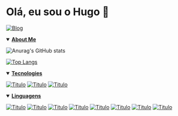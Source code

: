 # Olá, eu sou o Hugo 👋

<div>

[![Blog](https://img.shields.io/badge/LinkedIn-0077B5?style=for-the-badge&logo=linkedin&logoColor=white)](https://www.linkedin.com/in/hugo-loiola-de-queiroz/)

</div>

<details open>
  <summary><b><u>About Me</u></b></summary>

![Anurag's GitHub stats](https://github-readme-stats.vercel.app/api?username=hugo-loiola&show_icons=true&theme=dracula)

[![Top Langs](https://github-readme-stats.vercel.app/api/top-langs/?username=hugo-loiola&layout=compact&theme=dracula)](https://github.com/anuraghazra/github-readme-stats)

</details>

<details open>
  <summary><b><u>Tecnologies</u></b></summary>

[![Titulo](https://img.shields.io/badge/Windows-0078D6?style=for-the-badge&logo=windows&logoColor=white)]()
[![Titulo](https://img.shields.io/badge/Linux-white?style=for-the-badge&logo=linux&logoColor=black)]()
[![Titulo](https://img.shields.io/badge/Docker-blue?style=for-the-badge&logo=docker&logoColor=white)]()

</details>

<details open>
  <summary><b><u>Linguagens</u></b></summary>

[![Titulo](https://img.shields.io/badge/JavaScript-F7DF1E?style=for-the-badge&logo=javascript&logoColor=black)]()
[![Titulo](https://img.shields.io/badge/Node.js-43853D?style=for-the-badge&logo=node.js&logoColor=white)]()
[![Titulo](https://img.shields.io/badge/HTML5-E34F26?style=for-the-badge&logo=html5&logoColor=white)]()
[![Titulo](https://img.shields.io/badge/CSS3-1572B6?style=for-the-badge&logo=css3&logoColor=white)]()
[![Titulo](https://img.shields.io/badge/React-20232A?style=for-the-badge&logo=react&logoColor=61DAFB)]()
[![Titulo](https://img.shields.io/badge/React_Native-20232A?style=for-the-badge&logo=react&logoColor=61DAFB)]()
[![Titulo](https://img.shields.io/badge/Flutter-20232A?style=for-the-badge&logo=flutter&logoColor=61DAFB)]()
[![Titulo](https://img.shields.io/badge/Python-3776AB?style=for-the-badge&logo=python&logoColor=white)]()

</details>
